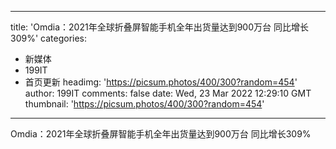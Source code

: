 
---
title: 'Omdia：2021年全球折叠屏智能手机全年出货量达到900万台 同比增长309%'
categories: 
 - 新媒体
 - 199IT
 - 首页更新
headimg: 'https://picsum.photos/400/300?random=454'
author: 199IT
comments: false
date: Wed, 23 Mar 2022 12:29:10 GMT
thumbnail: 'https://picsum.photos/400/300?random=454'
---

<div>   
Omdia：2021年全球折叠屏智能手机全年出货量达到900万台 同比增长309%  
</div>
            